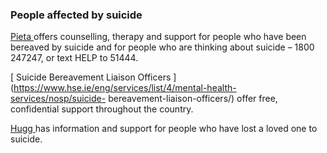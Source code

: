 ###  People affected by suicide

[ Pieta ](https://www.pieta.ie/) offers counselling, therapy and support for
people who have been bereaved by suicide and for people who are thinking about
suicide – 1800 247247, or text HELP to 51444.

[ Suicide Bereavement Liaison Officers
](https://www.hse.ie/eng/services/list/4/mental-health-services/nosp/suicide-
bereavement-liaison-officers/) offer free, confidential support throughout the
country.

[ Hugg ](https://www.hugg.ie/) has information and support for people who have
lost a loved one to suicide.  
